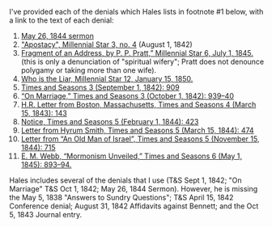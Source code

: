
I've provided each of the denials which Hales lists in footnote #1 below, with a link to the text of each denial:

1. [May 26, 1844 sermon](https://docs.google.com/viewer?url=https://github.com/faenrandir/a_careful_examination/raw/d7c5c69a964bc10cd4a46d71e67c262ed86cba30/documents/polygamy/denials/1844-05-26-DENIAL-Address-of-the-Prophet--His-Testimony-Against-the-Dissenters-at-Nauvoo.pdf)
2. ["Apostacy", Millennial Star 3, no. 4](https://docs.google.com/viewer?url=https://github.com/faenrandir/a_careful_examination/raw/d7c5c69a964bc10cd4a46d71e67c262ed86cba30/documents/polygamy/denials/1842-08-DENIAL-Millennial-Star-Apostacy.pdf) (August 1, 1842)
3. [Fragment of an Address, by P. P. Pratt,” Millennial Star 6, July 1, 1845.](https://docs.google.com/viewer?url=https://github.com/faenrandir/a_careful_examination/raw/00c7d0d7302c4a597745d41ac10fad2a2f1f8fd5/documents/polygamy/denials/originals/1845-07-01-Millenial-Star-PPP-Fragment-of-an-Address.pdf)  (this is only a denunciation of "spiritual wifery";  Pratt does not denounce polygamy or taking more than one wife).
4. [Who is the Liar, Millennial Star 12, January 15, 1850.](https://docs.google.com/viewer?url=https://github.com/faenrandir/a_careful_examination/raw/e43ec69c68aea2e9b40d8ce0a684b798f332d21f/documents/polygamy/denials/1850-01-15-DENIAL-Millenial-Star-Who-Is-The-Liar.pdf)
5. [Times and Seasons 3 (September 1, 1842): 909](https://docs.google.com/viewer?url=https://github.com/faenrandir/a_careful_examination/raw/d7c5c69a964bc10cd4a46d71e67c262ed86cba30/documents/polygamy/denials/1842-09-01-DENIAL-Times-and-Seasons-Bennett-reaffirm-1835.pdf)
6. [“On Marriage,” Times and Seasons 3 (October 1, 1842): 939–40](https://docs.google.com/viewer?url=https://github.com/faenrandir/a_careful_examination/raw/d7c5c69a964bc10cd4a46d71e67c262ed86cba30/documents/polygamy/denials/1842-10-01-DENIAL-On-Marriage.pdf)
7. [H.R. Letter from Boston, Massachusetts, Times and Seasons 4 (March 15, 1843): 143](https://docs.google.com/viewer?url=https://github.com/faenrandir/a_careful_examination/raw/d7c5c69a964bc10cd4a46d71e67c262ed86cba30/documents/polygamy/denials/1843-03-15-DENIAL-Times-and-Seasons-practice-what-we-preach.pdf)
8. [Notice, Times and Seasons 5 (February 1, 1844): 423](https://docs.google.com/viewer?url=https://github.com/faenrandir/a_careful_examination/raw/276f5a23a67c42eafe366a6e5de71a9339d69e99/documents/polygamy/denials/1844-02-01-DENIAL-Times-and-Seasons-Notice.pdf)
9. [Letter from Hyrum Smith, Times and Seasons 5 (March 15, 1844): 474](https://docs.google.com/viewer?url=https://github.com/faenrandir/a_careful_examination/raw/e43ec69c68aea2e9b40d8ce0a684b798f332d21f/documents/polygamy/denials/1844-03-15-DENIAL-Times-and-Seasons-Hyrum-Smith-China-Creek.pdf)
10. [Letter from “An Old Man of Israel”, Times and Seasons 5 (November 15, 1844): 715](https://docs.google.com/viewer?url=https://github.com/faenrandir/a_careful_examination/raw/e43ec69c68aea2e9b40d8ce0a684b798f332d21f/documents/polygamy/denials/1844-11-15-DENIAL-Times-and-Seasons-Old-Man-of-Israel.pdf)
11. [E. M. Webb, “Mormonism Unveiled,” Times and Seasons 6 (May 1, 1845): 893–94.](https://docs.google.com/viewer?url=https://github.com/faenrandir/a_careful_examination/raw/e43ec69c68aea2e9b40d8ce0a684b798f332d21f/documents/polygamy/denials/1845-05-01-DENIAL-Times-and-Seasons-Mormonism-Unveiled.pdf)

Hales includes several of the denials that I use (T&S Sept 1, 1842; "On Marriage" T&S Oct 1, 1842; May 26, 1844 Sermon).  However, he is missing the May 5, 1838 "Answers to Sundry Questions"; T&S April 15, 1842 Conference denial; August 31, 1842 Affidavits against Bennett; and the Oct 5, 1843 Journal entry.

